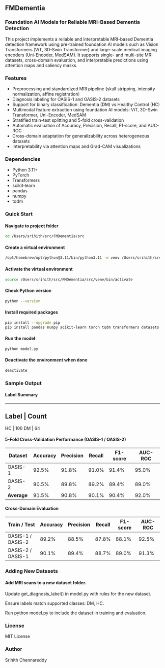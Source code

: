 ## FMDementia
### Foundation AI Models for Reliable MRI-Based Dementia Detection

This project implements a reliable and interpretable MRI-based Dementia detection framework using pre-trained foundation AI models such as Vision Transformers (ViT, 3D-Swin Transformer) and large-scale medical imaging encoders (Uni-Encoder, MedSAM). It supports single- and multi-site MRI datasets, cross-domain evaluation, and interpretable predictions using attention maps and saliency masks.

### Features

- Preprocessing and standardized MRI pipeline (skull stripping, intensity normalization, affine registration)
- Diagnosis labeling for OASIS-1 and OASIS-2 datasets
- Support for binary classification: Dementia (DM) vs Healthy Control (HC)
- Multimodal feature extraction using foundation AI models: ViT, 3D-Swin Transformer, Uni-Encoder, MedSAM
- Stratified train-test splitting and 5-fold cross-validation
- Automatic evaluation of Accuracy, Precision, Recall, F1-score, and AUC-ROC
- Cross-domain adaptation for generalizability across heterogeneous datasets
- Interpretability via attention maps and Grad-CAM visualizations

### Dependencies

- Python 3.11+
- PyTorch
- Transformers
- scikit-learn
- pandas
- numpy
- tqdm

### Quick Start

#### Navigate to project folder

```bash
cd /Users/srihith/src/FMDementia/src
```

#### Create a virtual environment

```bash
/opt/homebrew/opt/python@3.11/bin/python3.11 -m venv /Users/srihith/src/FMDementia/src/venv
```

#### Activate the virtual environment

```bash
source /Users/srihith/src/FMDementia/src/venv/bin/activate
```

#### Check Python version

```bash
python --version
```

#### Install required packages

```bash
pip install --upgrade pip
pip install pandas numpy scikit-learn torch tqdm transformers datasets accelerate
```

#### Run the model

```bash
python model.py
```

#### Deactivate the environment when done

```bash
deactivate
```

### Sample Output

#### Label Summary

-------------
Label |	Count
-------------
HC	  | 100
DM	  | 64

#### 5-Fold Cross-Validation Performance (OASIS-1 / OASIS-2)

| Dataset    |	Accuracy |	Precision |	Recall    |	F1-score |	AUC-ROC |
|------------|-----------|------------|-----------|----------|----------|
| OASIS-1	   |  92.5%	   |  91.8%	    |  91.0%	  |  91.4%	 |  95.0%   |
| OASIS-2	   |  90.5%	   |  89.8%	    |  89.2%	  |  89.4%	 |  89.0%   |
| **Average**|  91.5%	   |  90.8%	    |  90.1%	  |  90.4%	 |  92.0%   |

#### Cross-Domain Evaluation

| Train / Test      |	 Accuracy |	Precision |	Recall    |	F1-score   |	AUC-ROC |
|-------------------|-----------|-----------|-----------|------------|----------|
| OASIS-1 / OASIS-2 |  89.2%	  |  88.5%	  |  87.8%	  |  88.1%	   |  92.5%   |
| OASIS-2 / OASIS-1	|  90.1%	  |  89.4%	  |  88.7%	  |  89.0%	   |  91.3%   |

### Adding New Datasets

#### Add MRI scans to a new dataset folder.

Update get_diagnosis_label() in model.py with rules for the new dataset.

Ensure labels match supported classes: DM, HC.

Run python model.py to include the dataset in training and evaluation.

### License

MIT License

### Author

Srihith Chennareddy

